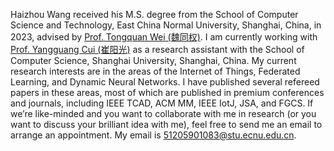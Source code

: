 Haizhou Wang received his M.S. degree from the School of Computer Science and Technology, East China Normal University, Shanghai, China, in 2023, advised by [Prof. Tongquan Wei (魏同权)](https://faculty.ecnu.edu.cn/_s16/wtq/main.psp). 
I am currently working with [Prof. Yangguang Cui (崔阳光)](https://yangguangcui.github.io) as a research assistant with the School of Computer Science, Shanghai University, Shanghai, China. 
My current research interests are in the areas of the Internet of Things, Federated Learning, and Dynamic Neural Networks.
I have published several refereed papers in these areas, most of which are published in premium conferences and journals, including IEEE TCAD, ACM MM, IEEE IotJ, JSA, and FGCS.
If we’re like-minded and you want to collaborate with me in research (or you want to discuss your brilliant idea with me), feel free to send me an email to arrange an appointment. 
My email is 51205901083@stu.ecnu.edu.cn.
